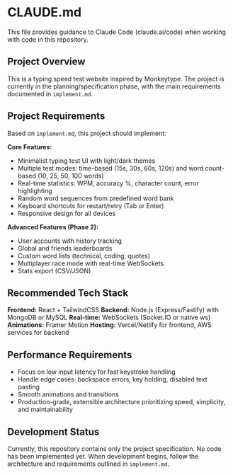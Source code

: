 # CLAUDE.md

This file provides guidance to Claude Code (claude.ai/code) when working with code in this repository.

## Project Overview

This is a typing speed test website inspired by Monkeytype. The project is currently in the planning/specification phase, with the main requirements documented in `implement.md`.

## Project Requirements

Based on `implement.md`, this project should implement:

**Core Features:**
- Minimalist typing test UI with light/dark themes
- Multiple test modes: time-based (15s, 30s, 60s, 120s) and word count-based (10, 25, 50, 100 words)
- Real-time statistics: WPM, accuracy %, character count, error highlighting
- Random word sequences from predefined word bank
- Keyboard shortcuts for restart/retry (Tab or Enter)
- Responsive design for all devices

**Advanced Features (Phase 2):**
- User accounts with history tracking
- Global and friends leaderboards
- Custom word lists (technical, coding, quotes)
- Multiplayer race mode with real-time WebSockets
- Stats export (CSV/JSON)

## Recommended Tech Stack

**Frontend:** React + TailwindCSS
**Backend:** Node.js (Express/Fastify) with MongoDB or MySQL
**Real-time:** WebSockets (Socket.IO or native ws)
**Animations:** Framer Motion
**Hosting:** Vercel/Netlify for frontend, AWS services for backend

## Performance Requirements

- Focus on low input latency for fast keystroke handling
- Handle edge cases: backspace errors, key holding, disabled text pasting
- Smooth animations and transitions
- Production-grade, extensible architecture prioritizing speed, simplicity, and maintainability

## Development Status

Currently, this repository contains only the project specification. No code has been implemented yet. When development begins, follow the architecture and requirements outlined in `implement.md`.